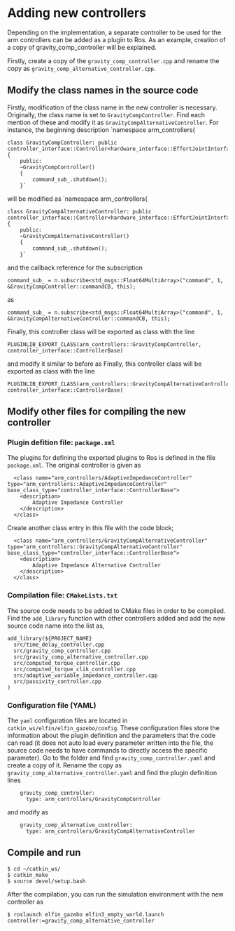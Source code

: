 # Adding new controllers

Depending on the implementation, a separate controller to be used for the arm controllers can be added as a plugin to Ros. As an example, creation of a copy of gravity_comp_controller will be explained.

Firstly, create a copy of the `gravity_comp_controller.cpp` and rename the copy as `gravity_comp_alternative_controller.cpp`.

## Modify the class names in the source code
Firstly, modification of the class name in the new controller is necessary. Originally, the class name is set to `GravityCompController`. Find each mention of these and modify it as `GravityCompAlternativeController`. For instance, the beginning description
`namespace arm_controllers{

	class GravityCompController: public controller_interface::Controller<hardware_interface::EffortJointInterface>
	{
		public:
		~GravityCompController() 
		{
			command_sub_.shutdown();
		}`

will be modified as 
`namespace arm_controllers{

	class GravityCompAlternativeController: public controller_interface::Controller<hardware_interface::EffortJointInterface>
	{
		public:
		~GravityCompAlternativeController() 
		{
			command_sub_.shutdown();
		}`

and the callback reference for the subscription 

```
command_sub_ = n.subscribe<std_msgs::Float64MultiArray>("command", 1, &GravityCompController::commandCB, this);
```

as

```
command_sub_ = n.subscribe<std_msgs::Float64MultiArray>("command", 1, &GravityCompAlternativeController::commandCB, this);
```

Finally, this controller class will be exported as class with the line 
```
PLUGINLIB_EXPORT_CLASS(arm_controllers::GravityCompController, controller_interface::ControllerBase)

```
and modify it similar to before as 
Finally, this controller class will be exported as class with the line 
```
PLUGINLIB_EXPORT_CLASS(arm_controllers::GravityCompAlternativeController, controller_interface::ControllerBase)

```

## Modify other files for compiling the new controller
### Plugin defition file: `package.xml`
The plugins for defining the exported plugins to Ros is defined in the file `package.xml`. The original controller is given as
```
  <class name="arm_controllers/AdaptiveImpedanceController" type="arm_controllers::AdaptiveImpedanceController" base_class_type="controller_interface::ControllerBase">
    <description>
	    Adaptive Impedance Controller
    </description>
  </class>
```

Create another class entry in this file with the code block;
```
  <class name="arm_controllers/GravityCompAlternativeController" type="arm_controllers::GravityCompAlternativeController" base_class_type="controller_interface::ControllerBase">
    <description>
	    Adaptive Impedance Alternative Controller 
    </description>
  </class>
```
### Compilation file: `CMakeLists.txt`
The source code needs to be added to CMake files in order to be compiled. Find the `add_library` function with other controllers added and add the new source code name into the list as,
```
add_library(${PROJECT_NAME}
  src/time_delay_controller.cpp
  src/gravity_comp_controller.cpp
  src/gravity_comp_alternative_controller.cpp
  src/computed_torque_controller.cpp
  src/computed_torque_clik_controller.cpp
  src/adaptive_variable_impedance_controller.cpp
  src/passivity_controller.cpp
)
```

### Configuration file (YAML)
The `yaml` configuration files are located in `catkin_ws/elfin/elfin_gazebo/config`. These configuration files store the information about the plugin definition and the parameters that the code can read (it does not auto load every parameter written into the file, the source code needs to have commands to directly access the specific parameter). Go to the folder and find `gravity_comp_controller.yaml` and create a copy of it. Rename the copy as `gravity_comp_alternative_controller.yaml` and find the plugin definition lines 
```
    gravity_comp_controller:
      type: arm_controllers/GravityCompController

```
and modify as 
```
    gravity_comp_alternative_controller:
      type: arm_controllers/GravityCompAlternativeController
```


## Compile and run

    $ cd ~/catkin_ws/
    $ catkin_make
    $ source devel/setup.bash

After the compilation, you can run the simulation environment with the new controller as 

    $ roslaunch elfin_gazebo elfin3_empty_world.launch controller:=gravity_comp_alternative_controller